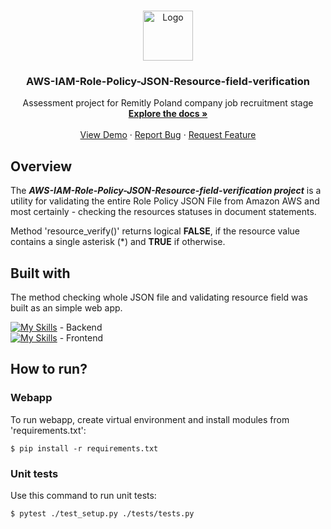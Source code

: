 <a name="readme-top"></a>

<!-- PROJECT LOGO -->
<br />
<div align="center">
  <a href="https://github.com/Onarix/AWS-IAM-Role-Policy-JSON-Resource-field-verification">
    <img src="https://upload.wikimedia.org/wikipedia/commons/9/93/Amazon_Web_Services_Logo.svg" alt="Logo" width="80" height="80">
  </a>

  <h3 align="center">AWS-IAM-Role-Policy-JSON-Resource-field-verification</h3>

  <p align="center">
    Assessment project for Remitly Poland company job recruitment stage
    <br />
    <a href="https://github.com/Onarix/AWS-IAM-Role-Policy-JSON-Resource-field-verification"><strong>Explore the docs »</strong></a>
    <br />
    <br />
    <a href="https://github.com/Onarix/AWS-IAM-Role-Policy-JSON-Resource-field-verification">View Demo</a>
    ·
    <a href="https://github.com/Onarix/AWS-IAM-Role-Policy-JSON-Resource-field-verification/issues/new?labels=bug&template=bug-report---.md">Report Bug</a>
    ·
    <a href="https://github.com/Onarix/AWS-IAM-Role-Policy-JSON-Resource-field-verification/issues/new?labels=enhancement&template=feature-request---.md">Request Feature</a>
  </p>
</div>


## Overview

The <b>*AWS-IAM-Role-Policy-JSON-Resource-field-verification project*</b> is a utility for validating the entire Role Policy JSON File from Amazon AWS and most certainly - checking the resources statuses in document statements.

Method 'resource_verify()' returns logical <b>FALSE</b>, if the resource value contains a single asterisk (*) and <b>TRUE</b> if otherwise.


## Built with

The method checking whole JSON file and validating resource field was built as an simple web app. 

[![My Skills](https://skillicons.dev/icons?i=python)](https://skillicons.dev) - Backend <br> 
[![My Skills](https://skillicons.dev/icons?i=js)](https://skillicons.dev) - Frontend

## How to run?

### Webapp
To run webapp, create virtual environment and install modules from 'requirements.txt':
```
$ pip install -r requirements.txt
```

### Unit tests
Use this command to run unit tests:
```
$ pytest ./test_setup.py ./tests/tests.py
```


<!-- MARKDOWN LINKS & IMAGES -->
